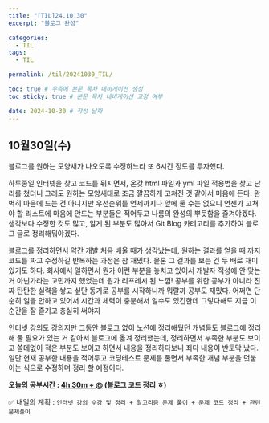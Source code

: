 ```yaml
---
title: "[TIL]24.10.30"
excerpt: "블로그 완성"

categories:
  - TIL
tags:
  - TIL

permalink: /til/20241030_TIL/

toc: true # 우측에 본문 목차 네비게이션 생성
toc_sticky: true # 본문 목차 네비게이션 고정 여부

date: 2024-10-30 # 작성 날짜
---
```


## 10월30일(수)

블로그를 원하는 모양새가 나오도록 수정하느라 또 6시간 정도를 투자했다. 

하루종일 인터넷을 찾고 코드를 뒤지면서, 온갖 html 파일과 yml 파일 적용법을 찾고 난리를 쳤더니 그래도 원하는 모양새대로 조금 깔끔하게 고쳐진 것 같아서 마음에 든다. 완벽히 마음에 드는 건 아니지만 우선순위를 언제까지나 앞에 둘 수는 없으니 언젠가 고쳐야 할 리스트에 마음에 안드는 부분들은 적어두고 나름의 완성의 뿌듯함을 즐겨야겠다. 생각보다 수정한 것도 많고, 알게 된 부분도 많아서 Git Blog 카테고리를 추가하여 블로그 글로 정리해둬야겠다.

블로그를 정리하면서 약간 개발 처음 배울 때가 생각났는데, 원하는 결과를 얻을 때 까지 코드를 짜고 수정하길 반복하는 과정은 참 재밌다. 물론 그 결과를 보는 건 두 배로 재미있기도 하다. 회사에서 일하면서 뭔가 이런 부분을 놓치고 있어서 개발자 적성에 안 맞는 거 아닌가라는 고민까지 했었는데 뭔가 리프레시 된 느낌! 공부를 위한 공부가 아니라 진짜 탄탄한 실력을 쌓고 싶단 동기로 공부를 시작하니까 뭐랄까 공부도 재밌다. 어쩌면 단순히 일을 안하고 있어서 시간과 체력이 충분해서 일수도 있긴한데 그렇다해도 지금 이 순간을 잘 즐기고 충실히 써야지

인터넷 강의도 강의지만 그동안 블로그 없이 노션에 정리해뒀던 개념들도 블로그에 정리해 둘 필요가 있는 거 같아서 블로그에 옮겨 정리했는데, 정리하면서 부족한 부분도 보이고 쓸데없이 적은 부분도 보이고 하면서 내용을 정리하다보니 죄다 내용이 반토막 났다. 일단 현재 공부한 내용을 적어두고 코딩테스트 문제를 풀면서 부족한 개념 부분을 덧붙이는 식으로 수정하며 정리 할 예정이다.



**오늘의 공부시간 : <u>4h 30m + @</u> (블로그 코드 정리 ㅎ)**

✅ 내일의 계획 :  `인터넷 강의 수강 및 정리 + 알고리즘 문제 풀이 + 문제 코드 정리 + 관련 문제풀이` 
